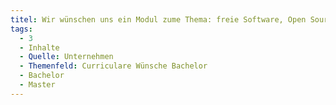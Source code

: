 ```yaml
---
titel: Wir wünschen uns ein Modul zume Thema: freie Software, Open Source
tags:
  - 3
  - Inhalte
  - Quelle: Unternehmen
  - Themenfeld: Curriculare Wünsche Bachelor
  - Bachelor
  - Master
---
```

